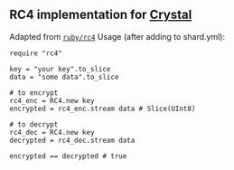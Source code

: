 ## RC4 implementation for [Crystal](http://crystal-lang.org)
Adapted from [`ruby/rc4`](https://github.com/henrik/ruby-rc4)
Usage (after adding to shard.yml):
```crystal
require "rc4"

key = "your key".to_slice
data = "some data".to_slice

# to encrypt
rc4_enc = RC4.new key
encrypted = rc4_enc.stream data # Slice(UInt8)

# to decrypt
rc4_dec = RC4.new key
decrypted = rc4_dec.stream data

encrypted == decrypted # true

